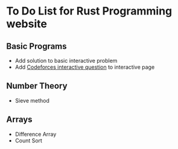 # To Do List for Rust Programming website

## Basic Programs

* Add solution to basic interactive problem
* Add [Codeforces interactive question](https://codeforces.com/problemset/problem/1807/E) to interactive page

## Number Theory

* Sieve method

## Arrays

* Difference Array
* Count Sort
